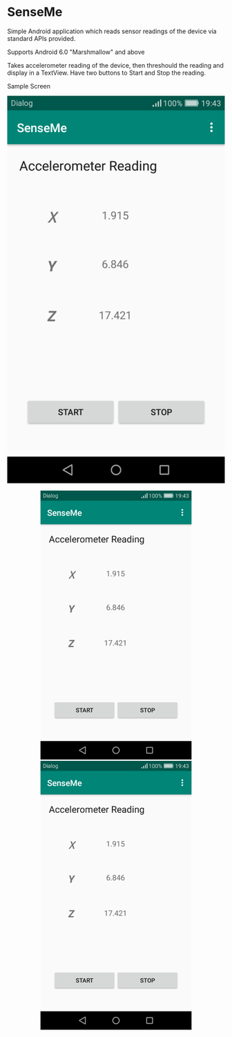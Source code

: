 # SenseMe
Simple Android application which reads sensor readings of the device via standard APIs provided.

Supports Android 6.0 "Marshmallow" and above

Takes accelerometer reading of the device, then threshould the reading and display in a TextView.
Have two buttons to Start and Stop the reading.

Sample Screen

![Screenshot](Screenshot_2019-09-14-19-43-01.png)

<p align="center">
  <img src="Screenshot_2019-09-14-19-43-01.png" width="350" title="Sample">
  <img src="Screenshot_2019-09-14-19-43-01.png" width="350" alt="accessibility text">
</p>
